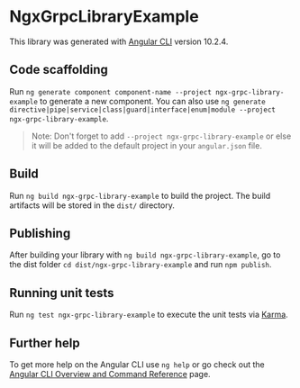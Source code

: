 # NgxGrpcLibraryExample

This library was generated with [Angular CLI](https://github.com/angular/angular-cli) version 10.2.4.

## Code scaffolding

Run `ng generate component component-name --project ngx-grpc-library-example` to generate a new component. You can also use `ng generate directive|pipe|service|class|guard|interface|enum|module --project ngx-grpc-library-example`.
> Note: Don't forget to add `--project ngx-grpc-library-example` or else it will be added to the default project in your `angular.json` file. 

## Build

Run `ng build ngx-grpc-library-example` to build the project. The build artifacts will be stored in the `dist/` directory.

## Publishing

After building your library with `ng build ngx-grpc-library-example`, go to the dist folder `cd dist/ngx-grpc-library-example` and run `npm publish`.

## Running unit tests

Run `ng test ngx-grpc-library-example` to execute the unit tests via [Karma](https://karma-runner.github.io).

## Further help

To get more help on the Angular CLI use `ng help` or go check out the [Angular CLI Overview and Command Reference](https://angular.io/cli) page.
